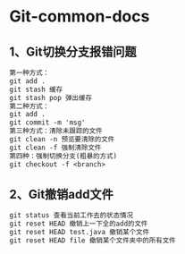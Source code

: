 # Git-common-docs
## 1、Git切换分支报错问题

```tex
第一种方式：
git add .
git stash 缓存
git stash pop 弹出缓存
第二种方式：
git add .
git commit -m 'msg'
第三种方式：清除未跟踪的文件
git clean -n 预览要清除的文件
git clean -f 强制清除文件
第四种：强制切换分支(粗暴的方式)
git checkout -f <branch>
```

## 2、Git撤销add文件

```tex
git status 查看当前工作去的状态情况
git reset HEAD 撤销上一下全的add的文件
git reset HEAD test.java 撤销某个文件
git reset HEAD file 撤销某个文件夹中的所有文件
```

